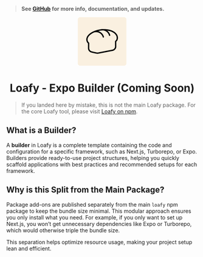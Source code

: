 > **See [GitHub](https://github.com/hexaaagon/loafy) for more info, documentation, and updates.**

<div align="middle">
  <picture>
    <img src="https://raw.githubusercontent.com/hexaaagon/loafy/refs/heads/main/.github/assets/loafy.png" alt="Loafy Logo" height="128" width="128" />
  </picture>
</div>

<h1 align="center">Loafy - Expo Builder (Coming Soon)</h1>

> If you landed here by mistake, this is not the main Loafy package. For the core Loafy tool, please visit [Loafy on npm](https://npmjs.com/package/loafy).

## What is a Builder?

A **builder** in Loafy is a complete template containing the code and configuration for a specific framework, such as Next.js, Turborepo, or Expo. Builders provide ready-to-use project structures, helping you quickly scaffold applications with best practices and recommended setups for each framework.

## Why is this Split from the Main Package?

Package add-ons are published separately from the main `loafy` npm package to keep the bundle size minimal. This modular approach ensures you only install what you need. For example, if you only want to set up Next.js, you won’t get unnecessary dependencies like Expo or Turborepo, which would otherwise triple the bundle size.

This separation helps optimize resource usage, making your project setup lean and efficient.